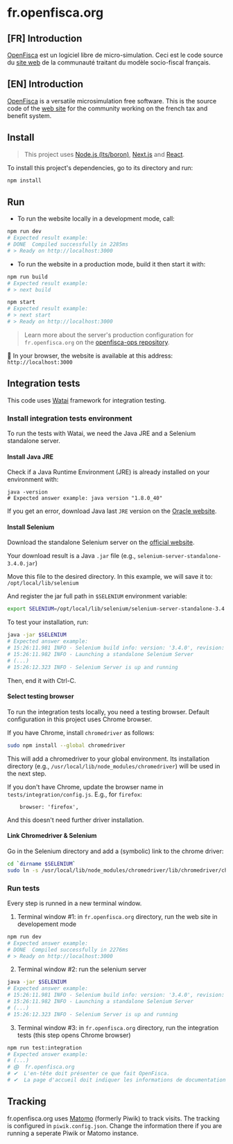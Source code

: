 # fr.openfisca.org

## [FR] Introduction

[OpenFisca](http://openfisca.org/fr) est un logiciel libre de micro-simulation.
Ceci est le code source du [site web](http://fr.openfisca.org) de la communauté traitant du modèle socio-fiscal français.

## [EN] Introduction

[OpenFisca](http://openfisca.org/en) is a versatile microsimulation free software.
This is the source code of the [web site](http://fr.openfisca.org) for the community working on the french tax and benefit system.

## Install

> This project uses [Node.js (lts/boron)](https://nodejs.org), [Next.js](https://github.com/zeit/next.js) and [React](https://reactjs.org).

To install this project's dependencies, go to its directory and run:
```sh
npm install
```

## Run

* To run the website locally in a development mode, call:
```sh
npm run dev
# Expected result example:
# DONE  Compiled successfully in 2285ms                                 10:22:29 PM
# > Ready on http://localhost:3000
```

* To run the website in a production mode, build it then start it with:
```sh
npm run build
# Expected result example:
# > next build

npm start
# Expected result example:
# > next start
# > Ready on http://localhost:3000
```

> Learn more about the server's production configuration for `fr.openfisca.org` on the [openfisca-ops repository](https://www.github.com/openfisca/openfisca-ops).

:tada: In your browser, the website is available at this address: `http://localhost:3000`


## Integration tests

This code uses [Watai](https://github.com/MattiSG/Watai/wiki) framework for integration testing.

### Install integration tests environment

To run the tests with Watai, we need the Java JRE and a Selenium standalone server.

#### Install Java JRE

Check if a Java Runtime Environment (JRE) is already installed on your environment with:
```
java -version
# Expected answer example: java version "1.8.0_40"
```

If you get an error, download Java last `JRE` version on the [Oracle website](http://www.oracle.com/technetwork/java/javase/downloads/jre9-downloads-3848532.html).

#### Install Selenium

Download the standalone Selenium server on the [official website](https://www.seleniumhq.org/download/).

Your download result is a Java `.jar` file (e.g., `selenium-server-standalone-3.4.0.jar`)

Move this file to the desired directory.
In this example, we will save it to: `/opt/local/lib/selenium`

And register the jar full path in `$SELENIUM` environment variable:
```sh
export SELENIUM=/opt/local/lib/selenium/selenium-server-standalone-3.4.0.jar
```

To test your installation, run:
```sh
java -jar $SELENIUM
# Expected answer example:
# 15:26:11.981 INFO - Selenium build info: version: '3.4.0', revision: 'unknown'
# 15:26:11.982 INFO - Launching a standalone Selenium Server
# (...)
# 15:26:12.323 INFO - Selenium Server is up and running
```

Then, end it with Ctrl-C.


#### Select testing browser

To run the integration tests locally, you need a testing browser.
Default configuration in this project uses Chrome browser.

If you have Chrome, install `chromedriver` as follows:

```sh
sudo npm install --global chromedriver
```
This will add a chromedriver to your global environment.
Its installation directory (e.g., `/usr/local/lib/node_modules/chromedriver`) will be used in the next step.

If you don't have Chrome, update the browser name in `tests/integration/config.js`. E.g., for `firefox`:

```
    browser: 'firefox',
```
And this doesn't need further driver installation.

#### Link Chromedriver & Selenium

Go in the Selenium directory and add a (symbolic) link to the chrome driver:

```sh
cd `dirname $SELENIUM`
sudo ln -s /usr/local/lib/node_modules/chromedriver/lib/chromedriver/chromedriver chromedriver
```

### Run tests

Every step is runned in a new terminal window.

1. Terminal window #1: in `fr.openfisca.org` directory, run the web site in developement mode
```sh
npm run dev
# Expected answer example:
# DONE  Compiled successfully in 2276ms                                3:25:21 PM
# > Ready on http://localhost:3000
```

2. Terminal window #2: run the selenium server
```sh
java -jar $SELENIUM
# Expected answer example:
# 15:26:11.981 INFO - Selenium build info: version: '3.4.0', revision: 'unknown'
# 15:26:11.982 INFO - Launching a standalone Selenium Server
# (...)
# 15:26:12.323 INFO - Selenium Server is up and running
```

3. Terminal window #3: in `fr.openfisca.org` directory, run the integration tests (this step opens Chrome browser)
```sh
npm run test:integration
# Expected answer example:
# (...)
# ⨁  fr.openfisca.org
# ✔  L'en-tête doit présenter ce que fait OpenFisca.
# ✔  La page d'accueil doit indiquer les informations de documentation.
```

## Tracking

fr.openfisca.org uses [Matomo](https://matomo.org/) (formerly Piwik) to track visits. The tracking is configured in `piwik.config.json`. Change the information there if you are running a seperate Piwik or Matomo instance.

